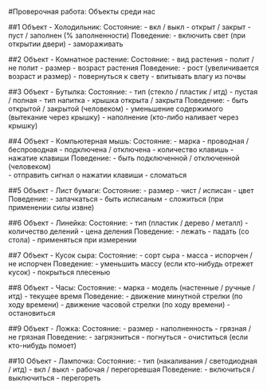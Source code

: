 
#Проверочная работа: Объекты среди нас


##1 Объект - Холодильник:
    Состояние:
        - вкл / выкл
        - открыт / закрыт
        - пуст / заполнен (% заполненности)
    Поведение:
        - включить свет (при открытии двери)
        - замораживать

##2 Объект - Комнатное растение:
    Состояние:
        - вид растения
        - полит / не полит
        - размер
        - возраст растения
    Поведение:
        - рост (увеличивается возраст и размер)
        - повернуться к свету
        - впитывать влагу из почвы

##3 Объект - Бутылка:
    Состояние:
        - тип (стекло / пластик / итд)
        - пустая / полная
        - тип напитка
        - крышка открыта / закрыта
    Поведение:
        - быть открытой / закрытой (человеком)
        - уменьшение содержимого (вытекание через крышку)
        - наполнение (кто-либо наливает через крышку)

##4 Объект - Компьютерная мышь:
    Состояние:
        - марка
        - проводная / беспроводная
        - подключена / отключена
        - количество клавишь
        - нажатие клавиши
    Поведение:
        - быть подключенной / отключенной (человеком)    
        - отправить сигнал о нажатии клавиши
        - сломаться

##5 Объект - Лист бумаги:
    Состояние:
        - размер
        - чист / исписан
        - цвет
    Поведение:
        - запачкаться
        - быть исписаным
        - сложиться (при применении силы извне)

##6 Объект - Линейка:
    Состояние:
        - тип (пластик / дерево / металл)
        - количество делений
        - цена деления
    Поведение:
        - лежать
        - падать (со стола)
        - применяться при измерении

##7 Объект - Кусок сыра:
    Состояние:
        - сорт сыра
        - масса
        - испорчен / не испорчен
    Поведение:
        - уменьшить массу (если кто-нибудь отрежет кусок)
        - покрыться плесенью

##8 Объект - Часы:
    Состояние:
        - марка
        - модель (настенные / ручные / итд)
        - текущее время
    Поведение:
        - движение минутной стрелки (по ходу времени)
        - движение часовой стрелки (по ходу времени)
        - остановиться

##9 Объект - Ложка:
    Состояние:
        - размер
        - наполненность
        - грязная / не грязная
    Поведение:
        - загрязниться
        - погнуться
        - очиститься (если кто-нибудь помоет)

##10 Объект - Лампочка:
    Состояние:
        - тип (накаливания / светодиодная / итд)
        - вкл / выкл
        - рабочая / перегоревшая
    Поведение:
        - включиться / выключиться
        - перегореть
       
